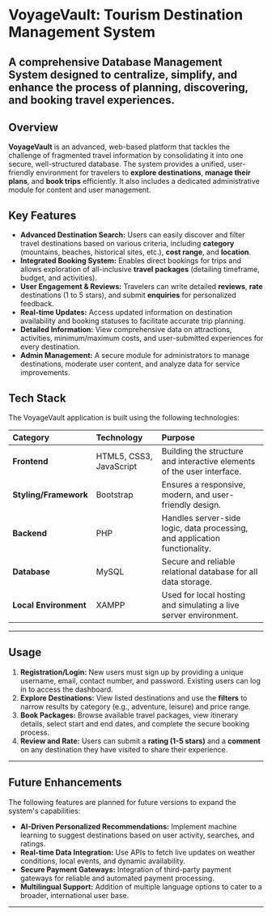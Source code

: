 # VoyageVault: Tourism Destination Management System

## A comprehensive Database Management System designed to centralize, simplify, and enhance the process of planning, discovering, and booking travel experiences.

## Overview

**VoyageVault** is an advanced, web-based platform that tackles the challenge of fragmented travel information by consolidating it into one secure, well-structured database. The system provides a unified, user-friendly environment for travelers to **explore destinations**, **manage their plans**, and **book trips** efficiently. It also includes a dedicated administrative module for content and user management.

## Key Features

* **Advanced Destination Search:** Users can easily discover and filter travel destinations based on various criteria, including **category** (mountains, beaches, historical sites, etc.), **cost range**, and **location**.
* **Integrated Booking System:** Enables direct bookings for trips and allows exploration of all-inclusive **travel packages** (detailing timeframe, budget, and activities).
* **User Engagement & Reviews:** Travelers can write detailed **reviews**, **rate** destinations (1 to 5 stars), and submit **enquiries** for personalized feedback.
* **Real-time Updates:** Access updated information on destination availability and booking statuses to facilitate accurate trip planning.
* **Detailed Information:** View comprehensive data on attractions, activities, minimum/maximum costs, and user-submitted experiences for every destination.
* **Admin Management:** A secure module for administrators to manage destinations, moderate user content, and analyze data for service improvements.

##  Tech Stack

The VoyageVault application is built using the following technologies:

| Category | Technology | Purpose |
| :--- | :--- | :--- |
| **Frontend** | HTML5, CSS3, JavaScript | Building the structure and interactive elements of the user interface. |
| **Styling/Framework** | Bootstrap | Ensures a responsive, modern, and user-friendly design. |
| **Backend** | PHP | Handles server-side logic, data processing, and application functionality. |
| **Database** | MySQL | Secure and reliable relational database for all data storage. |
| **Local Environment** | XAMPP | Used for local hosting and simulating a live server environment. |

---

## Usage

1.  **Registration/Login:** New users must sign up by providing a unique username, email, contact number, and password. Existing users can log in to access the dashboard.
2.  **Explore Destinations:** View listed destinations and use the **filters** to narrow results by category (e.g., adventure, leisure) and price range.
3.  **Book Packages:** Browse available travel packages, view itinerary details, select start and end dates, and complete the secure booking process.
4.  **Review and Rate:** Users can submit a **rating (1-5 stars)** and a **comment** on any destination they have visited to share their experience.

---

## Future Enhancements

The following features are planned for future versions to expand the system's capabilities:

* **AI-Driven Personalized Recommendations:** Implement machine learning to suggest destinations based on user activity, searches, and ratings.
* **Real-time Data Integration:** Use APIs to fetch live updates on weather conditions, local events, and dynamic availability.
* **Secure Payment Gateways:** Integration of third-party payment gateways for reliable and automated payment processing.
* **Multilingual Support:** Addition of multiple language options to cater to a broader, international user base.

---
